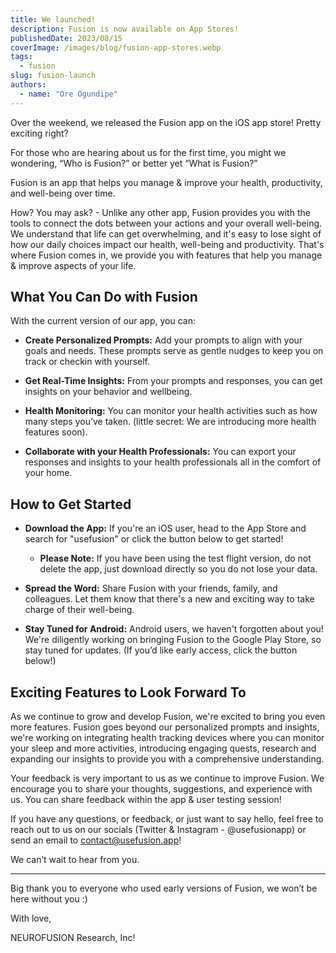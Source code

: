 ```yaml
---
title: We launched!
description: Fusion is now available on App Stores!
publishedDate: 2023/08/15
coverImage: /images/blog/fusion-app-stores.webp
tags:
  - fusion
slug: fusion-launch
authors:
  - name: "Ore Ogundipe"
---
```


Over the weekend, we released the Fusion app on the iOS app store! Pretty exciting right?

For those who are hearing about us for the first time, you might we wondering, “Who is Fusion?” or better yet “What is Fusion?”

Fusion is an app that helps you manage & improve your health, productivity, and well-being over time.

How? You may ask? - Unlike any other app, Fusion provides you with the tools to connect the dots between your actions and your overall well-being. We understand that life can get overwhelming, and it's easy to lose sight of how our daily choices impact our health, well-being and productivity. That's where Fusion comes in, we provide you with features that help you manage & improve aspects of your life.

## What You Can Do with Fusion

With the current version of our app, you can:

- **Create Personalized Prompts:** Add your prompts to align with your goals and needs. These prompts serve as gentle nudges to keep you on track or checkin with yourself.

- **Get Real-Time Insights:** From your prompts and responses, you can get insights on your behavior and wellbeing.

- **Health Monitoring:** You can monitor your health activities such as how many steps you’ve taken. (little secret: We are introducing more health features soon).

- **Collaborate with your Health Professionals:** You can export your responses and insights to your health professionals all in the comfort of your home.

## How to Get Started

- **Download the App:** If you're an iOS user, head to the App Store and search for "usefusion" or click the button below to get started!

  - **Please Note:** If you have been using the test flight version, do not delete the app, just download directly so you do not lose your data.

- **Spread the Word:** Share Fusion with your friends, family, and colleagues. Let them know that there's a new and exciting way to take charge of their well-being.

- **Stay Tuned for Android:** Android users, we haven't forgotten about you! We're diligently working on bringing Fusion to the Google Play Store, so stay tuned for updates. (If you’d like early access, click the button below!)

## Exciting Features to Look Forward To

As we continue to grow and develop Fusion, we're excited to bring you even more features. Fusion goes beyond our personalized prompts and insights, we're working on integrating health tracking devices where you can monitor your sleep and more activities, introducing engaging quests, research and expanding our insights to provide you with a comprehensive understanding.

Your feedback is very important to us as we continue to improve Fusion. We encourage you to share your thoughts, suggestions, and experience with us. You can share feedback within the app & user testing session!

If you have any questions, or feedback, or just want to say hello, feel free to reach out to us on our socials (Twitter & Instagram - @usefusionapp) or send an email to contact@usefusion.app!

We can’t wait to hear from you.

---

Big thank you to everyone who used early versions of Fusion, we won’t be here without you :)

With love,

NEUROFUSION Research, Inc!
